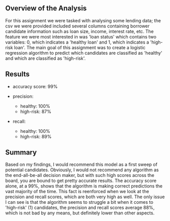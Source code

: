 
## Overview of the Analysis

For this assignment we were tasked with analysing some lending data; the csv we were provided included several columns containing borrower candidate information such as loan size, income, interest rate, etc. The feature we were most interested in was 'loan status' which contains two variables: 0, which indicates a 'healthy loan' and 1, which indicates a 'high-risk loan'. The main goal of this assignment was to create a logistic regression algorithm to predict which candidates are classified as 'healthy' and which are classified as 'high-risk'.

## Results

* accuracy score: 99%

* precision:
    * healthy: 100%
    * high-risk: 87%

* recall:
    * healthy: 100%
    * high-risk: 89%

## Summary

Based on my findings, I would recommend this model as a first sweep of potential candidates. Obviously, I would not recommend any algorithm as the end-all-be-all decision maker, but with such high scores across the board, you are bound to get pretty accurate results. The accuracy score alone, at a 99%, shows that the algorithm is making correct predictions the vast majority of the time. This fact is reenforced when we look at the precision and recall scores, which are both very high as well. The only issue I can see is that the algorithm seems to struggle a bit when it comes to 'high-risk' (1) candidates, the precision and recall scores average 88%, which is not bad by any means, but definitely lower than other aspects.

